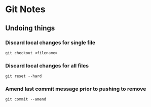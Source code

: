# Git Notes


## Undoing things

### Discard local changes for single file

```
git checkout <filename>
```

### Discard local changes for all files

```
git reset --hard
```

### Amend last commit message prior to pushing to remove

```
git commit --amend
```

